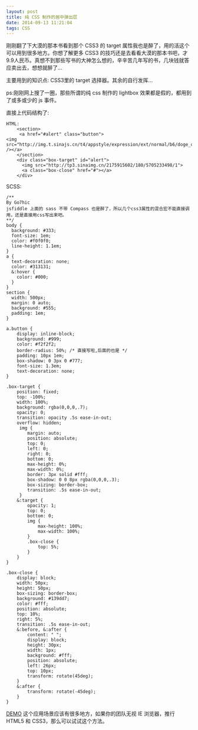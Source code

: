 ```yaml
---
layout: post
title: 纯 CSS 制作的居中弹出层
date: 2014-09-13 11:21:04
tags: CSS
---
```



刚刚翻了下大漠的那本书看到那个 CSS3 的 target 属性我也是醉了，用的活这个可以用到很多地方。你想了解更多 CSS3 的技巧还是去看看大漠的那本书吧，才 9.9人民币。真想不到那些写书的大神怎么想的，辛辛苦几年写的书，几块钱就答应卖出去，想想就醉了...

主要用到的知识点: CSS3里的 target 选择器。其余的自行发挥...

ps:刚刚网上搜了一圈，那些所谓的纯 css 制作的 lightbox 效果都是假的，都用到了或多或少的 js 事件。

直接上代码结构了:

    
    HTML:
    	<section>
    	 <a href="#alert" class="button">
    <img src="http://img.t.sinajs.cn/t4/appstyle/expression/ext/normal/b6/doge_org.gif"  /></a>
    	</section>
    	<div class="box-target" id="alert">
    	  <img src="http://tp3.sinaimg.cn/2175915602/180/5705233498/1">
    	  <a class="box-close" href="#"></a>
    	</div>


SCSS:
	
	/**
	By Go7hic
	jsfiddle 上面的 sass 不带 Compass 也是醉了，所以几个css3属性的混合宏不能直接调用，还是直接用css写出来吧。
	**/
	body {
	  background: #333;
	  font-size: 1em;
	  color: #f0f0f0;
	  line-height: 1.1em;
	}
	a {
	  text-decoration: none;
	  color: #313131;
	  &:hover {
	    color: #000;
	  }
	}
	section {
	  width: 500px;
	  margin: 0 auto;
	  background: #555;
	  padding: 1em;
	}
	
	a.button {
		display: inline-block;
		background: #999;
		color: #f2f2f2;
		border-radius: 50%; /* 直接写啦,后面的也是 */
		padding: 10px 1em;
	    box-shadow: 0 3px 0 #777; 
		font-size: 1.3em;
		text-decoration: none;
	}
	
	.box-target {
		position: fixed;
		top: -100%;
		width: 100%;
		background: rgba(0,0,0,.7);
		opacity: 0;
		transition: opacity .5s ease-in-out;
		overflow: hidden;
	     img {
	        margin: auto;
			position: absolute;
			top: 0;
			left: 0;
			right: 0;
			bottom: 0;
			max-height: 0%;
			max-width: 0%;
			border: 3px solid #fff;
			box-shadow: 0 0 8px rgba(0,0,0,.3);
			box-sizing: border-box;
		    transition: .5s ease-in-out;
	     }
		&:target {
			opacity: 1;
			top: 0;
			bottom: 0;
	        img {
	            max-height: 100%;
	            max-width: 100%;
	        }
			.box-close {
				top: 5%;
			}
		}
	}
	
	.box-close {
		display: block;
		width: 50px;
		height: 50px;
		box-sizing: border-box;
		background: #139dd7;
		color: #fff;
		position: absolute;
		top: 10%;
		right: 5%;
		transition: .5s ease-in-out;
	    &:before, &:after {
			content: " ";
			display: block;
			height: 30px;
			width: 1px;
			background: #fff;
			position: absolute;
			left: 26px;
			top: 10px;
			transform: rotate(45deg);
		}
		&:after {
			transform: rotate(-45deg);
		}
	}


[DEMO](http://jsfiddle.net/gothic/8wbo4jf5/19/embedded/result/)
这个应用场景应该有很多地方，如果你的团队无视 IE 浏览器，推行 HTML5 和 CSS3，那么可以试试这个方法。



